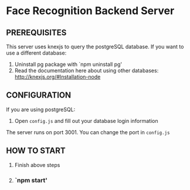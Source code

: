 # Face Recognition Backend Server

## PREREQUISITES

This server uses knexjs to query the postgreSQL database.
If you want to use a different database:

1. Uninstall pg package with `npm uninstall pg'
2. Read the documentation here about using other databases: http://knexjs.org/#Installation-node

## CONFIGURATION 

If you are using postgreSQL:

1. Open `config.js` and fill out your database login information 

The server runs on port 3001. You can change the port in `config.js`

## HOW TO START

1. Finish above steps
2. ### `npm start'
